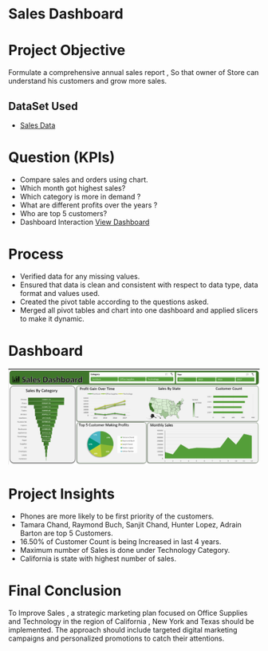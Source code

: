 # Sales Dashboard 

# Project Objective
Formulate a comprehensive annual sales report , So that owner of Store can understand his customers and grow more sales.

## DataSet Used 
 - <a href="https://github.com/Alazizu6798/Excel-Dashboard/blob/main/salesdata.csv">Sales Data</a>
# Question (KPIs)

- Compare sales and orders using chart.
- Which month got highest sales?
- Which category is more in demand ?
- What are different profits over the years ?
- Who are top 5 customers?
- Dashboard Interaction <a href="https://github.com/Alazizu6798/Excel-Dashboard/blob/main/Sale%20Data%20Dashboard.png">View Dashboard</a>

# Process
- Verified data for any  missing values.
- Ensured that data is clean and consistent with respect to data type, data format and values used.
- Created the pivot table according to the questions asked.
- Merged all pivot tables and chart into one dashboard and applied slicers to make it dynamic.

# Dashboard
![Screenshot(495)](https://github.com/Alazizu6798/Excel-Dashboard/blob/main/Sale%20Data%20Dashboard.png)

# Project Insights 

- Phones are more likely to be first priority of the customers.
- Tamara Chand, Raymond Buch, Sanjit Chand, Hunter Lopez, Adrain Barton are top 5 Customers.
- 16.50% of Customer Count is being Increased in last 4 years.
- Maximum number of Sales is done under Technology Category.
- California is state with highest number of sales.

# Final Conclusion
To Improve Sales , a strategic marketing plan focused on Office Supplies and Technology in the region of California , New York and Texas should be implemented. The approach should include targeted digital marketing campaigns and personalized promotions to catch their attentions. 



